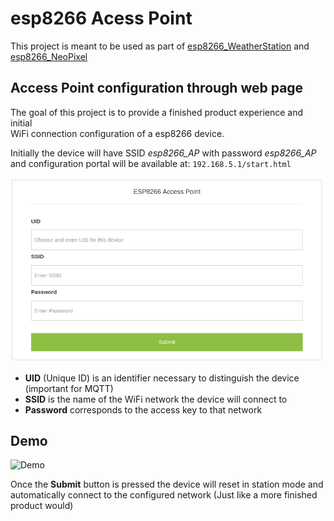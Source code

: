 # esp8266 Acess Point

This project is meant to be used as part of
 [esp8266_WeatherStation](https://github.com/lopeztel/esp8266_WeatherStation)
 and [esp8266_NeoPixel](https://github.com/lopeztel/esp8266_NeoPixel)

## Access Point configuration through web page

The goal of this project is to provide a finished product experience and initial\
WiFi connection configuration of a esp8266 device.

Initially the device will have SSID _esp8266\_AP_ with password _esp8266\_AP_\
and configuration portal will be available at: `192.168.5.1/start.html`

![Initial screen](doc/webpage.png)

* **UID** (Unique ID) is an identifier necessary to distinguish the device
 (important for MQTT)
* **SSID** is the name of the WiFi network the device will connect to
* **Password** corresponds to the access key to that network

## Demo

![Demo](doc/esp8266_AP.gif)

Once the **Submit** button is pressed the device will reset in station mode and automatically
 connect to the configured network (Just like a more finished product would)

